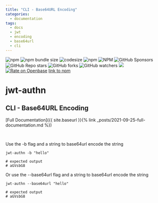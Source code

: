 ```yaml
---
title: "CLI - Base64URL Encoding"
categories:
  - documentation
tags:
  - docs
  - jwt
  - encoding
  - base64url
  - cli
---
```

![npm](https://img.shields.io/npm/v/jwt-authn?style=for-the-badge&logo=npm)
![npm bundle size](https://img.shields.io/bundlephobia/min/jwt-authn?style=for-the-badge&logo=npm)
![codesize](https://img.shields.io/github/languages/code-size/akdombrowski/jwt-authn?&style=for-the-badge&logo=github)
![npm](https://img.shields.io/npm/dw/jwt-authn?&style=for-the-badge&logo=npm)
![NPM](https://img.shields.io/npm/l/jwt-authn?&style=for-the-badge&logo=npm)
![GitHub Sponsors](https://img.shields.io/github/sponsors/akdombrowski?style=for-the-badge&logo=github)
![GitHub Repo stars](https://img.shields.io/github/stars/akdombrowski/jwt-authn?style=for-the-badge&logo=github)
![GitHub forks](https://img.shields.io/github/forks/akdombrowski/jwt-authn?style=for-the-badge&logo=github)
![GitHub watchers](https://img.shields.io/github/watchers/akdombrowski/jwt-authn?style=for-the-badge&logo=github)
[![](https://data.jsdelivr.com/v1/package/npm/jwt-authn/badge)](https://www.jsdelivr.com/package/npm/jwt-authn)
[![Rate on Openbase](https://badges.openbase.com/js/rating/jwt-authn.svg)](https://openbase.com/js/jwt-authn?utm_source=embedded&utm_medium=badge&utm_campaign=rate-badge)
[link to npm](https://www.npmjs.com/package/jwt-authn)
# jwt-authn

## CLI - Base64URL Encoding

[Full Documentation]({{ site.baseurl }}{% link _posts/2021-09-25-full-documentation.md %})

<br>

Use the -b flag and a string to base64url encode the string
```shell
jwt-authn -b "hello"

# expected output
# aGVsbG8
```

Or use the --base64url flag and a string to base64url encode the string
```shell
jwt-authn --base64url "hello"

# expected output
# aGVsbG8
```

